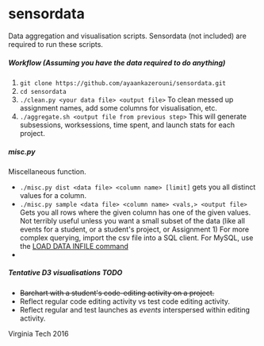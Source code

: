 # sensordata

Data aggregation and visualisation scripts. Sensordata (not included) are required to run these scripts.

##### Workflow (Assuming you have the data required to do anything)
1. ```git clone https://github.com/ayaankazerouni/sensordata.git```
2. ```cd sensordata```
3. ```./clean.py <your data file> <output file>``` To clean messed up assignment names, add some columns for visualisation, etc.
4. ```./aggregate.sh <output file from previous step>``` This will generate subsessions, worksessions, time spent, and launch stats for each project.

##### misc.py
Miscellaneous function.
* ```./misc.py dist <data file> <column name> [limit]``` gets you all distinct values for a column.
* ```./misc.py sample <data file> <column name> <vals,> <output file>``` Gets you all rows where the given column has one of the given values. Not terribly useful unless you want a small subset of the data (like all events for a student, or a student's project, or Assignment 1) For more complex querying, import the csv file into a SQL client. For MySQL, use the [LOAD DATA INFILE command](http://dev.mysql.com/doc/refman/5.7/en/load-data.html)
*


##### Tentative D3 visualisations TODO
* ~~Barchart with a student's code-editing activity on a project.~~
* Reflect regular code editing activity vs test code editing activity.
* Reflect regular and test launches as *events* interspersed within editing activity.

Virginia Tech 2016
